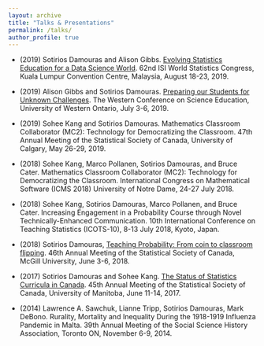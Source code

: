 ```yaml
---
layout: archive
title: "Talks & Presentations"
permalink: /talks/
author_profile: true
---
```


- (2019) Sotirios Damouras and Alison Gibbs. [Evolving Statistics Education for a Data Science World](/files/WSC_2019_Evolving_StatEd_for_DS.pdf). 62nd ISI World Statistics Congress, Kuala Lumpur Convention Centre, Malaysia, August 18-23, 2019.

- (2019) Alison Gibbs and Sotirios Damouras. [Preparing our Students for Unknown Challenges](). The Western Conference on Science Education, University of Western Ontario, July 3-6, 2019.

- (2019) Sohee Kang and Sotirios Damouras. Mathematics Classroom Collaborator (MC2): Technology for Democratizing the
Classroom. 47th Annual Meeting of the Statistical Society of Canada, University of Calgary, May 26-29, 2019.
- (2018) Sohee Kang, Marco Pollanen, Sotirios Damouras, and Bruce Cater. Mathematics Classroom Collaborator (MC2): Technology for Democratizing the
Classroom. International Congress on Mathematical Software (ICMS 2018) University of Notre Dame, 24-27 July 2018.
- (2018) Sohee Kang, Sotirios Damouras, Marco Pollanen, and Bruce Cater. Increasing Engagement in a Probability Course through Novel Technically-Enhanced Communication. 10th International Conference on Teaching Statistics (ICOTS-10), 8-13 July 2018, Kyoto, Japan.
- (2018) Sotirios Damouras, [Teaching Probability: From coin to classroom flipping](/files/SSC_2018_Teaching_Prob.pdf). 46th Annual Meeting of the Statistical Society of Canada, McGill University, June 3-6, 2018. 
- (2017) Sotirios Damouras and Sohee Kang. [The Status of Statistics Curricula in Canada](/files/SSC_2017_SoSC.pdf). 45th Annual Meeting of the Statistical Society of Canada, University of Manitoba, June 11-14, 2017.
- (2014) Lawrence A. Sawchuk, Lianne Tripp, Sotirios Damouras, Mark DeBono. Rurality, Mortality and Inequality During the 1918-1919 Influenza Pandemic in Malta. 39th Annual Meeting of the Social Science History Association, Toronto ON, November 6-9, 2014.


<!--
{% if author.googlescholar %}
  You can also find my articles on <u><a href="{{author.googlescholar}}">my Google Scholar profile</a>.</u>
{% endif %}

{% include base_path %}

{% for post in site.publications reversed %}
  {% include archive-single.html %}
{% endfor %}
-->

